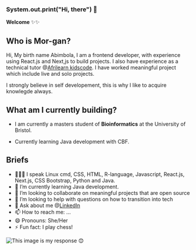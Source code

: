 ### System.out.print(**"Hi, there"**) 👋

**Welcome** ✨✨ 

## **Who is Mor-gan**? 

Hi, My birth name Abimbola, I am a frontend developer, with experience using React.js and Next,js to build projects. I also have experience as a technical tutor @[Afrilearn kidscode](https://kidscode.myafrilearn.com/). I have worked meaningful project which include live and solo projects. 

I strongly believe in self developement, this is why I like to acquire knowlegde always.

## **What am I currently building**? 

- I am currently a masters student  of **Bioinformatics** at the University of Bristol. 

- Currently learning Java development with CBF.

## **Briefs**
- 👨🏾‍💻 I speak Linux cmd, CSS, HTML, R-language, Javascript, React.js, Next.js, CSS Bootstrap, Python and Java.
- 🌱 I’m currently learning Java development.
- 👯 I’m looking to collaborate on meaningful projects that are open source
- 🤔 I’m looking to help with questions on how to transition into tech
- 💬 Ask about me @[LinkedIn](https://www.linkedin.com/public-profile/settings?lipi=urn%3Ali%3Apage%3Ad_flagship3_profile_self_edit_contact-info%3BJN50HmrqTomFF3inG9SGVw%3D%3D)
- 📫 How to reach me: ...
- 😄 Pronouns: She/Her
- ⚡ Fun fact: I play chess!

![This image is my response :blush:](https://i.gifer.com/YARz.gif](https://i.gifer.com/5SM.gif)https://i.gifer.com/5SM.gif)


